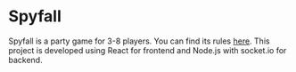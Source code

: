 # Spyfall

Spyfall is a party game for 3-8 players. You can find its rules [here](https://en.wikipedia.org/wiki/Spyfall_(card_game)). This project is developed using React for frontend and Node.js with socket.io for backend.
